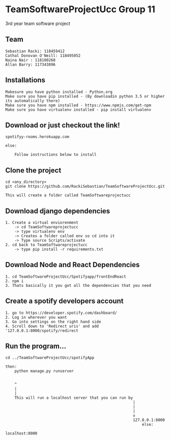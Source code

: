 # TeamSoftwareProjectUcc Group 11
3rd year team software project

## Team 
    Sebastian Racki: 118459412 
    Cathal Donovan O'Neill: 118495052
    Naina Nair : 118100268
    Allan Barry: 117343896
    
## Installations

    Makesure you have python installed - Python.org 
    Make sure you have pip installed - (By downloadin python 3.5 or higher its automatically there) 
    Make sure you have npm installed - https://www.npmjs.com/get-npm
    Make sure you have virtualenv installed - pip install virtualenv
## Download or just checkout the link! 
    spotifyy-rooms.herokuapp.com
    
    else:
    
        Follow instructions below to install 

## Clone the project 
    
    cd <any_directory> 
    git clone https://github.com/RackiSebastian/TeamSoftwareProjectUcc.git
    
    This will create a folder called TeamSoftwareprojectucc 

## Download django dependencies 
    
    1. Create a virtual enviorenment 
        -> cd TeamSoftwareprojectucc 
        -> type virtualenv env
        -> Creates a folder called env so cd into it 
        -> Type source Scripts/activate 
    2. cd back to TeamSoftwareprojectucc 
        -> type pip install -r requirements.txt 
 
## Download Node and React Dependencies 
    1. cd TeamSoftwareProjectUcc/Spotifyapp/frontEndReact
    2. npm i
    3. Thats basically it you got all the dependencies that you need 

## Create a spotify developers account 
    1. go to https://developer.spotify.com/dashboard/
    2. Log in wherever you want 
    3. Go into settings on the right hand side 
    4. Scroll down to 'Redirect uris' and add '127.0.0.1:8000/spotify/redirect

## Run the program...


    cd ../TeamSoftwareProjectUcc/spotifyApp

    then: 
        python manage.py runserver 


        ^
        |
        |
        This will run a localhost server that you can run by 
                                                            |
                                                            |
                                                            |
                                                            v
                                                            127.0.0.1:8000
                                                                else:
                                                                    localhost:8000
